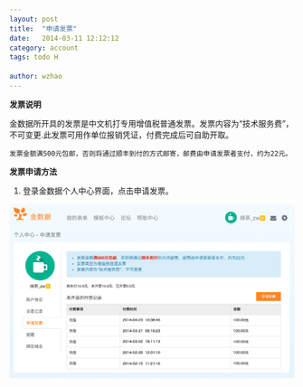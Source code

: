 ```yaml
---
layout: post
title:  "申请发票"
date:   2014-03-11 12:12:12
category: account
tags: todo H

author: wzhao
---
```


**发票说明**

金数据所开具的发票是中文机打专用增值税普通发票。发票内容为“技术服务费”，不可变更.此发票可用作单位报销凭证，付费完成后可自助开取。  

`发票金额满500元包邮，否则将通过顺丰到付的方式邮寄，邮费由申请发票者支付，约为22元。`

**发票申请方法**

1. 登录金数据个人中心界面，点击申请发票。  

![申请发票](/images/invoices-1.png)
